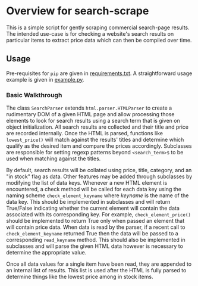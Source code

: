 # Overview for search-scrape
This is a simple script for gently scraping commercial search-page results. The intended use-case is for checking a website's search results on particular items to extract price data which can then be compiled over time.

## Usage
Pre-requisites for `pip` are given in [requirements.txt](requirements.txt). A straightforward usage example is given in [example.py](example.py).  

### Basic Walkthrough
The class `SearchParser` extends `html.parser.HTMLParser` to create a rudimentary DOM of a given HTML page and allow processing those elements to look for search results using a search term that is given on object initialization. All search results are collected and their title and price are recorded internally. Once the HTML is parsed, functions like `lowest_price()` will match against the results' titles and determine which qualify as the desired item and compare the prices accordingly. Subclasses are responsible for setting regexp patterns beyond `<search_term>$` to be used when matching against the titles.  

By default, search results will be collated using price, title, category, and an "in stock" flag as data. Other features may be added through subclasses by modifying the list of data keys. Whenever a new HTML element is encountered, a check method will be called for each data key using the naming scheme `check_element_keyname` where *keyname* is the name of the data key. This should be implemented in subclasses and will return True/False indicating whether the current element will contain the data associated with its corresponding key. For example, `check_element_price()` should be implemented to return True only when passed an element that will contain price data. When data is read by the parser, if a recent call to `check_element_keyname` returned True then the data will be passed to a corresponding `read_keyname` method. This should also be implemented in subclasses and will parse the given HTML data however is necessary to determine the appropriate value.

Once all data values for a single item have been read, they are appended to an internal list of results. This list is used after the HTML is fully parsed to determine things like the lowest price among in stock items.